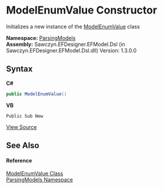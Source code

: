 # ModelEnumValue Constructor 
 

Initializes a new instance of the <a href="T_ParsingModels_ModelEnumValue">ModelEnumValue</a> class

**Namespace:**&nbsp;<a href="N_ParsingModels">ParsingModels</a><br />**Assembly:**&nbsp;Sawczyn.EFDesigner.EFModel.Dsl (in Sawczyn.EFDesigner.EFModel.Dsl.dll) Version: 1.3.0.0

## Syntax

**C#**<br />
``` C#
public ModelEnumValue()
```

**VB**<br />
``` VB
Public Sub New
```

<a href="https://github.com/msawczyn/EFDesigner/tree/master/src/ParsingModels/ModelEnumValue.cs" title="View the source code">View Source</a><br />

## See Also


#### Reference
<a href="T_ParsingModels_ModelEnumValue">ModelEnumValue Class</a><br /><a href="N_ParsingModels">ParsingModels Namespace</a><br />